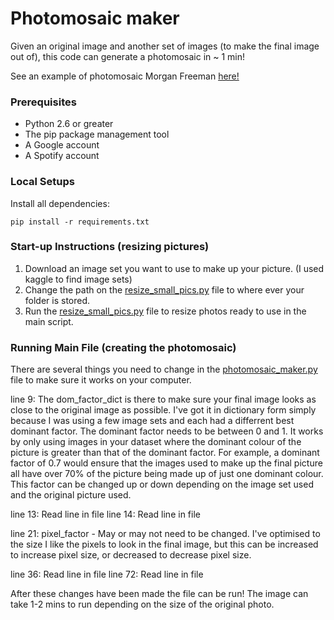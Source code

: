 # Photomosaic maker
Given an original image and another set of images (to make the final image out of), this code can generate a photomosaic in ~ 1 min!

See an example of photomosaic Morgan Freeman [here!](final_pic_morgan.png)

### Prerequisites
- Python 2.6 or greater
- The pip package management tool
- A Google account
- A Spotify account

### Local Setups
Install all dependencies: 
```
pip install -r requirements.txt
```

### Start-up Instructions (resizing pictures)
1. Download an image set you want to use to make up your picture. (I used kaggle to find image sets) 
2. Change the path on the [resize_small_pics.py](resize_small_pics.py) file to where ever your folder is stored. 
2. Run the [resize_small_pics.py](resize_small_pics.py) file to resize photos ready to use in the main script. 

### Running Main File (creating the photomosaic)
There are several things you need to change in the [photomosaic_maker.py](photomosaic_maker.py) file to make sure it works on your computer.

line 9: The dom_factor_dict is there to make sure your final image looks as close to the original image as possible. I've got it in dictionary form simply because I was using a few image sets and each had a differrent best dominant factor. The dominant factor needs to be between 0 and 1. It works by only using images in your dataset where the dominant colour of the picture is greater than that of the dominant factor. For example, a dominant factor of 0.7 would ensure that the images used to make up the final picture all have over 70% of the picture being made up of just one dominant colour. This factor can be changed up or down depending on the image set used and the original picture used. 

line 13: Read line in file
line 14: Read line in file

line 21: pixel_factor - May or may not need to be changed. I've optimised to the size I like the pixels to look in the final image, but this can be increased to increase pixel size, or decreased to decrease pixel size.

line 36: Read line in file
line 72: Read line in file

After these changes have been made the file can be run! The image can take 1-2 mins to run depending on the size of the original photo. 
